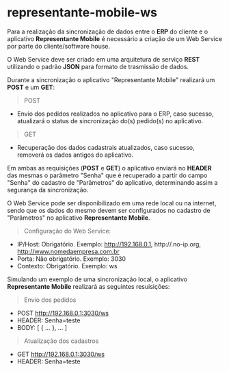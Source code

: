 # representante-mobile-ws

Para a realização da sincronização de dados entre o <b>ERP</b> do cliente e o aplicativo <b>Representante Mobile</b> é necessário a criação de um Web Service por parte do cliente/software house.

O Web Service deve ser criado em uma arquitetura de serviço <b>REST</b> utilizando o padrão <b>JSON</b> para formato de trasmissão de dados.

Durante a sincronização o aplicativo "Representante Mobile" realizará um <b>POST</b> e um <b>GET</b>:

> POST
* Envio dos pedidos realizados no aplicativo para o ERP, caso sucesso, atualizará o status de sincronização do(s) pedido(s) no aplicativo.

> GET
* Recuperação dos dados cadastrais atualizados, caso sucesso, removerá os dados antigos do aplicativo.

Em ambas as requisições (<b>POST</b> e <b>GET</b>) o aplicativo enviará no <b>HEADER</b> das mesmas o parâmetro "Senha" que é recuperado a partir do campo "Senha" do cadastro de "Parâmetros" do aplicativo, determinando assim a segurança da sincronização.

O Web Service pode ser disponibilizado em uma rede local ou na internet, sendo que os dados do mesmo devem ser configurados no cadastro de "Parâmetros" no aplicativo <b>Representante Mobile</b>.

> Configuração do Web Service:
* IP/Host: Obrigatório. Exemplo: http://192.168.0.1, http://<nomedaempresa>.no-ip.org, http://www.nomedaempresa.com.br
* Porta: Não obrigatório. Exemplo: 3030
* Contexto: Obrigatório. Exemplo: ws

Simulando um exemplo de uma sincronização local, o aplicativo <b>Representante Mobile</b> realizará as seguintes resuisições:

> Envio dos pedidos
* POST http://192.168.0.1:3030/ws
* HEADER: Senha=teste
* BODY: [ { ... }, ... ]

> Atualização dos cadastros
* GET http://192.168.0.1:3030/ws
* HEADER: Senha=teste
